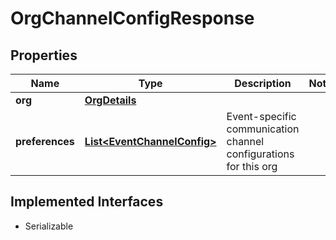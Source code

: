 

# OrgChannelConfigResponse


## Properties

| Name | Type | Description | Notes |
|------------ | ------------- | ------------- | -------------|
|**org** | [**OrgDetails**](OrgDetails.md) |  |  |
|**preferences** | [**List&lt;EventChannelConfig&gt;**](EventChannelConfig.md) | Event-specific communication channel configurations for this org |  |


## Implemented Interfaces

* Serializable


